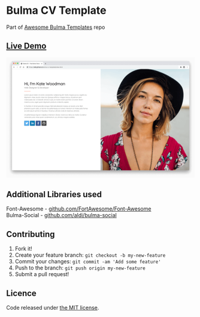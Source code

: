# Bulma CV Template

Part of [Awesome Bulma Templates](https://github.com/aldi/awesome-bulma-templates) repo

## [Live Demo](https://aldi.github.io/bulma-cv-template/index.html)

![Screenshot](screenshot.png)

## Additional Libraries used

Font-Awesome - [github.com/FortAwesome/Font-Awesome](https://github.com/FortAwesome/Font-Awesome)  
Bulma-Social - [github.com/aldi/bulma-social](https://github.com/aldi/bulma-social)

## Contributing

1. Fork it!
2. Create your feature branch: `git checkout -b my-new-feature`
3. Commit your changes: `git commit -am 'Add some feature'`
4. Push to the branch: `git push origin my-new-feature`
5. Submit a pull request!

## Licence

Code released under [the MIT license](https://github.com/aldi/bulma-cv-template/blob/master/LICENSE).

